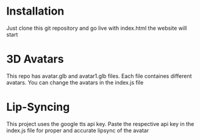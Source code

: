 

# Installation
Just clone this git repository and go live with index.html the website will start

# 3D Avatars
This repo has avatar.glb and avatar1.glb files. Each file containes different avatars. You can change the avatars in the index.js file

# Lip-Syncing
This project uses the google tts api key. Paste the respective api key in the index.js file for proper and accurate lipsync of the avatar
